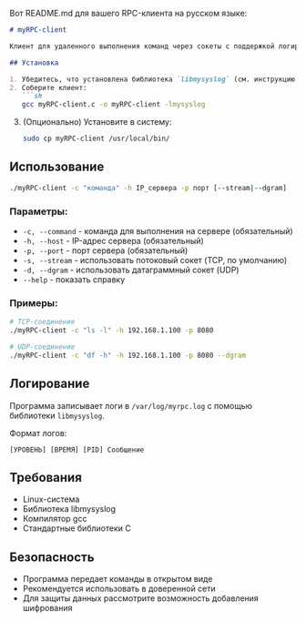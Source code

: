 Вот README.md для вашего RPC-клиента на русском языке:

```markdown
# myRPC-client

Клиент для удаленного выполнения команд через сокеты с поддержкой логирования.

## Установка

1. Убедитесь, что установлена библиотека `libmysyslog` (см. инструкцию в ее репозитории)
2. Соберите клиент:
   ```sh
   gcc myRPC-client.c -o myRPC-client -lmysyslog
   ```
3. (Опционально) Установите в систему:
   ```sh
   sudo cp myRPC-client /usr/local/bin/
   ```

## Использование

```sh
./myRPC-client -c "команда" -h IP_сервера -p порт [--stream|--dgram]
```

### Параметры:
- `-c, --command` - команда для выполнения на сервере (обязательный)
- `-h, --host` - IP-адрес сервера (обязательный)
- `-p, --port` - порт сервера (обязательный)
- `-s, --stream` - использовать потоковый сокет (TCP, по умолчанию)
- `-d, --dgram` - использовать датаграммный сокет (UDP)
- `--help` - показать справку

### Примеры:
```sh
# TCP-соединение
./myRPC-client -c "ls -l" -h 192.168.1.100 -p 8080

# UDP-соединение
./myRPC-client -c "df -h" -h 192.168.1.100 -p 8080 --dgram
```

## Логирование
Программа записывает логи в `/var/log/myrpc.log` с помощью библиотеки `libmysyslog`.

Формат логов:
```
[УРОВЕНЬ] [ВРЕМЯ] [PID] Сообщение
```

## Требования
- Linux-система
- Библиотека libmysyslog
- Компилятор gcc
- Стандартные библиотеки C

## Безопасность
- Программа передает команды в открытом виде
- Рекомендуется использовать в доверенной сети
- Для защиты данных рассмотрите возможность добавления шифрования
```
